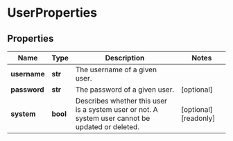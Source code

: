 # UserProperties

## Properties
| Name | Type | Description | Notes |
| ------------ | ------------- | ------------- | ------------- |
| **username** | **str** | The username of a given user. |  |
| **password** | **str** | The password of a given user. | [optional]  |
| **system** | **bool** | Describes whether this user is a system user or not. A system user cannot be updated or deleted. | [optional] [readonly]  |


